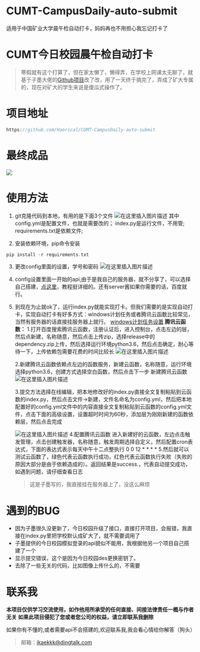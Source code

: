 # CUMT-CampusDaily-auto-submit
适用于中国矿业大学晨午检自动打卡，妈妈再也不用担心我忘记打卡了

# CUMT今日校园晨午检自动打卡

>寒假就有这个打算了，但在家太懒了，懒得弄，在学校上网课太无聊了，就基于子墨大佬的[Github项目](https://github.com/ZimoLoveShuang/auto-submit)改了改，用了一天终于搞完了，弄成了矿大专属的，现在对矿大的学生来说是傻瓜式操作了。

# 项目地址
```c
https://github.com/Haorical/CUMT-CampusDaily-auto-submit
```

# 最终成品
![](https://img-blog.csdnimg.cn/20210310174220497.png?x-oss-process=image/watermark,type_ZmFuZ3poZW5naGVpdGk,shadow_10,text_aHR0cHM6Ly9ibG9nLmNzZG4ubmV0L20wXzUwMDM4MjEx,size_16,color_FFFFFF,t_70)


# 使用方法
1.  git克隆代码到本地，有用的是下面3个文件
![在这里插入图片描述](https://img-blog.csdnimg.cn/20210310174431200.png)
其中config.yml是配置文件，也就是需要改的；
index.py是运行文件，不用管;
requirements.txt是依赖文件;

2. 安装依赖环境，pip命令安装
```c
pip install -r requirements.txt
```
3. 更改config里面的设置，学号和密码
![在这里插入图片描述](https://img-blog.csdnimg.cn/2021031017573045.png)
4. config设置里面一开始的api,由于是我自己的服务器，就不分享了，可以选择自己搭建，[点这里](https://blog.zimo.wiki/posts/6c809f81/)，教程挺详细的。还有server酱如果你需要的话，百度就行。
5. 到现在为止就ok了，运行index.py就能实现打卡。但我们需要的是实现自动打卡，实现自动打卡有好多方式：windows计划任务或者腾讯云函数比较常见，当然有服务器的话直接挂服务器上就行。
[windows计划任务设置](https://jingyan.baidu.com/article/154b463130041128ca8f41c7.html)
**腾讯云函数：**
1.打开百度搜索腾讯云函数，注册认证后，进入控制台，点击左边的层，然后点新建，名称随意，然后点击上传zip，选择release中的dependency.zip上传，然后选择运行环境python3.6，然后点击确定，耐心等待一下，上传依赖包需要花费的时间比较长 
![在这里插入图片描述](https://img-blog.csdnimg.cn/20210310181911184.png?x-oss-process=image/watermark,type_ZmFuZ3poZW5naGVpdGk,shadow_10,text_aHR0cHM6Ly9ibG9nLmNzZG4ubmV0L20wXzUwMDM4MjEx,size_16,color_FFFFFF,t_70)

	2.新建腾讯云函数依赖点左边的函数服务，新建云函数，名称随意，运行环境选择python3.6，创建方式选择空白函数，然后点击下一步 新建腾讯云函数
![在这里插入图片描述](https://img-blog.csdnimg.cn/20210310182002675.png?x-oss-process=image/watermark,type_ZmFuZ3poZW5naGVpdGk,shadow_10,text_aHR0cHM6Ly9ibG9nLmNzZG4ubmV0L20wXzUwMDM4MjEx,size_16,color_FFFFFF,t_70)

	3.提交方法选择在线编辑，把本地修改好的index.py直接全文复制粘贴到云函数的index.py，然后点击文件->新建，文件名命名为config.yml，然后把本地配置好的config.yml文件中的内容直接全文复制粘贴到云函数的config.yml文件，点击下面的高级设置，设置超时时间为60秒，添加层为刚刚新建的函数依赖层，然后点击完成

	![在这里插入图片描述](https://img-blog.csdnimg.cn/20210310182013762.png?x-oss-process=image/watermark,type_ZmFuZ3poZW5naGVpdGk,shadow_10,text_aHR0cHM6Ly9ibG9nLmNzZG4ubmV0L20wXzUwMDM4MjEx,size_16,color_FFFFFF,t_70)
	4.配置腾讯云函数
	进入新建好的云函数，左边点击触发管理，点击创建触发器，名称随意，触发周期选择自定义，然后配置cron表达式，下面的表达式表示每天中午十二点整执行
0 0 12 * * * *
	5.然后就可以测试云函数了，绿色代表云函数执行成功，红色代表云函数执行失败（失败的原因大部分是由于依赖造成的）。返回结果是success.，代表自动提交成功，如遇到问题，请仔细查看日志
	>这是子墨写的，我直接挂在服务器上了，没这么麻烦

# 遇到的BUG

 - 因为子墨很久没更新了，今日校园升级了接口，直接打开项目，会报错，我直接在index.py里把学校默认成矿大了，就不需要调用了
 - 子墨提供的今日校园模拟登录的api貌似不能用，我根据他另一个项目自己搭建了一个
 - 显示提交错误，这个是因为今日校园des更换密钥了。
 - 去除了一些无关的代码，比如图像上传什么的，不需要

# 联系我
**本项目仅供学习交流使用，如作他用所承受的任何直接、间接法律责任一概与作者无关**
**如果此项目侵犯了您或者您公司的权益，请立即联系我删除**

如果你有不懂的,或者需要api不会搭建的,欢迎联系我,我会看心情给你解答（狗头）
>邮箱：ikaekkk@dingtalk.com

